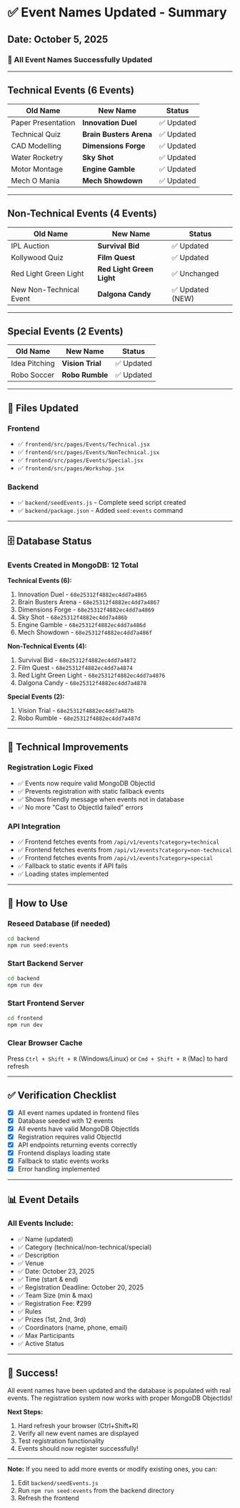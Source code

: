# ✅ Event Names Updated - Summary

## Date: October 5, 2025

### 🎯 All Event Names Successfully Updated

---

## Technical Events (6 Events)

| Old Name | New Name | Status |
|----------|----------|--------|
| Paper Presentation | **Innovation Duel** | ✅ Updated |
| Technical Quiz | **Brain Busters Arena** | ✅ Updated |
| CAD Modelling | **Dimensions Forge** | ✅ Updated |
| Water Rocketry | **Sky Shot** | ✅ Updated |
| Motor Montage | **Engine Gamble** | ✅ Updated |
| Mech O Mania | **Mech Showdown** | ✅ Updated |

---

## Non-Technical Events (4 Events)

| Old Name | New Name | Status |
|----------|----------|--------|
| IPL Auction | **Survival Bid** | ✅ Updated |
| Kollywood Quiz | **Film Quest** | ✅ Updated |
| Red Light Green Light | **Red Light Green Light** | ✅ Unchanged |
| New Non-Technical Event | **Dalgona Candy** | ✅ Updated (NEW) |

---

## Special Events (2 Events)

| Old Name | New Name | Status |
|----------|----------|--------|
| Idea Pitching | **Vision Trial** | ✅ Updated |
| Robo Soccer | **Robo Rumble** | ✅ Updated |

---

## 📁 Files Updated

### Frontend
- ✅ `frontend/src/pages/Events/Technical.jsx`
- ✅ `frontend/src/pages/Events/NonTechnical.jsx`
- ✅ `frontend/src/pages/Events/Special.jsx`
- ✅ `frontend/src/pages/Workshop.jsx`

### Backend
- ✅ `backend/seedEvents.js` - Complete seed script created
- ✅ `backend/package.json` - Added `seed:events` command

---

## 🗄️ Database Status

### Events Created in MongoDB: **12 Total**

**Technical Events (6):**
1. Innovation Duel - `68e25312f4882ec4dd7a4865`
2. Brain Busters Arena - `68e25312f4882ec4dd7a4867`
3. Dimensions Forge - `68e25312f4882ec4dd7a4869`
4. Sky Shot - `68e25312f4882ec4dd7a486b`
5. Engine Gamble - `68e25312f4882ec4dd7a486d`
6. Mech Showdown - `68e25312f4882ec4dd7a486f`

**Non-Technical Events (4):**
1. Survival Bid - `68e25312f4882ec4dd7a4872`
2. Film Quest - `68e25312f4882ec4dd7a4874`
3. Red Light Green Light - `68e25312f4882ec4dd7a4876`
4. Dalgona Candy - `68e25312f4882ec4dd7a4878`

**Special Events (2):**
1. Vision Trial - `68e25312f4882ec4dd7a487b`
2. Robo Rumble - `68e25312f4882ec4dd7a487d`

---

## 🔧 Technical Improvements

### Registration Logic Fixed
- ✅ Events now require valid MongoDB ObjectId
- ✅ Prevents registration with static fallback events
- ✅ Shows friendly message when events not in database
- ✅ No more "Cast to ObjectId failed" errors

### API Integration
- ✅ Frontend fetches events from `/api/v1/events?category=technical`
- ✅ Frontend fetches events from `/api/v1/events?category=non-technical`
- ✅ Frontend fetches events from `/api/v1/events?category=special`
- ✅ Fallback to static events if API fails
- ✅ Loading states implemented

---

## 🚀 How to Use

### Reseed Database (if needed)
```bash
cd backend
npm run seed:events
```

### Start Backend Server
```bash
cd backend
npm run dev
```

### Start Frontend Server
```bash
cd frontend
npm run dev
```

### Clear Browser Cache
Press `Ctrl + Shift + R` (Windows/Linux) or `Cmd + Shift + R` (Mac) to hard refresh

---

## ✅ Verification Checklist

- [x] All event names updated in frontend files
- [x] Database seeded with 12 events
- [x] All events have valid MongoDB ObjectIds
- [x] Registration requires valid ObjectId
- [x] API endpoints returning events correctly
- [x] Frontend displays loading state
- [x] Fallback to static events works
- [x] Error handling implemented

---

## 📊 Event Details

### All Events Include:
- ✅ Name (updated)
- ✅ Category (technical/non-technical/special)
- ✅ Description
- ✅ Venue
- ✅ Date: October 23, 2025
- ✅ Time (start & end)
- ✅ Registration Deadline: October 20, 2025
- ✅ Team Size (min & max)
- ✅ Registration Fee: ₹299
- ✅ Rules
- ✅ Prizes (1st, 2nd, 3rd)
- ✅ Coordinators (name, phone, email)
- ✅ Max Participants
- ✅ Active Status

---

## 🎉 Success!

All event names have been updated and the database is populated with real events. 
The registration system now works with proper MongoDB ObjectIds!

**Next Steps:**
1. Hard refresh your browser (Ctrl+Shift+R)
2. Verify all new event names are displayed
3. Test registration functionality
4. Events should now register successfully!

---

**Note:** If you need to add more events or modify existing ones, you can:
1. Edit `backend/seedEvents.js`
2. Run `npm run seed:events` from the backend directory
3. Refresh the frontend

